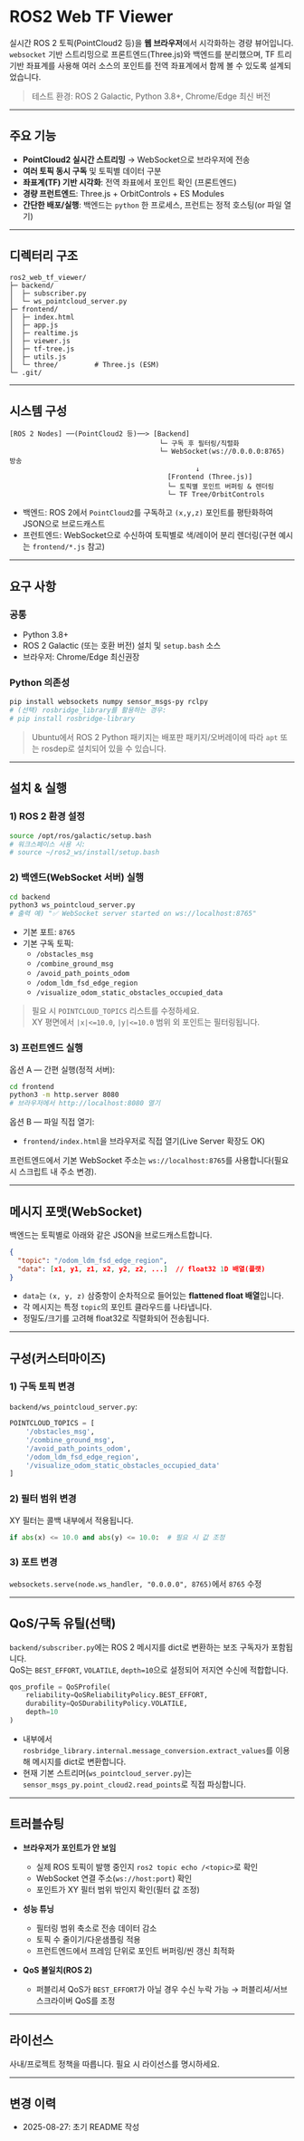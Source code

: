 # ROS2 Web TF Viewer

실시간 ROS 2 토픽(PointCloud2 등)을 **웹 브라우저**에서 시각화하는 경량 뷰어입니다.  
`websocket` 기반 스트리밍으로 프론트엔드(Three.js)와 백엔드를 분리했으며, TF 트리 기반 좌표계를 사용해 여러 소스의 포인트를 전역 좌표계에서 함께 볼 수 있도록 설계되었습니다.

> 테스트 환경: ROS 2 Galactic, Python 3.8+, Chrome/Edge 최신 버전

---

## 주요 기능

- **PointCloud2 실시간 스트리밍** → WebSocket으로 브라우저에 전송
- **여러 토픽 동시 구독** 및 토픽별 데이터 구분
- **좌표계(TF) 기반 시각화**: 전역 좌표에서 포인트 확인 (프론트엔드)
- **경량 프런트엔드**: Three.js + OrbitControls + ES Modules
- **간단한 배포/실행**: 백엔드는 `python` 한 프로세스, 프런트는 정적 호스팅(or 파일 열기)

---

## 디렉터리 구조

```
ros2_web_tf_viewer/
├─ backend/
│  ├─ subscriber.py
│  └─ ws_pointcloud_server.py
├─ frontend/
│  ├─ index.html
│  ├─ app.js
│  ├─ realtime.js
│  ├─ viewer.js
│  ├─ tf-tree.js
│  ├─ utils.js
│  └─ three/         # Three.js (ESM)
└─ .git/
```

---

## 시스템 구성

```
[ROS 2 Nodes] ──(PointCloud2 등)──> [Backend]
                                     └─ 구독 후 필터링/직렬화
                                     └─ WebSocket(ws://0.0.0.0:8765) 방송
                                              ↓
                                       [Frontend (Three.js)]
                                       └─ 토픽별 포인트 버퍼링 & 렌더링
                                       └─ TF Tree/OrbitControls
```

- 백엔드: ROS 2에서 `PointCloud2`를 구독하고 `(x,y,z)` 포인트를 평탄화하여 JSON으로 브로드캐스트
- 프런트엔드: WebSocket으로 수신하여 토픽별로 색/레이어 분리 렌더링(구현 예시는 `frontend/*.js` 참고)

---

## 요구 사항

### 공통
- Python 3.8+
- ROS 2 Galactic (또는 호환 버전) 설치 및 `setup.bash` 소스
- 브라우저: Chrome/Edge 최신권장

### Python 의존성
```bash
pip install websockets numpy sensor_msgs-py rclpy
# (선택) rosbridge_library를 활용하는 경우:
# pip install rosbridge-library
```

> Ubuntu에서 ROS 2 Python 패키지는 배포판 패키지/오버레이에 따라 `apt` 또는 rosdep로 설치되어 있을 수 있습니다.

---

## 설치 & 실행

### 1) ROS 2 환경 설정
```bash
source /opt/ros/galactic/setup.bash
# 워크스페이스 사용 시:
# source ~/ros2_ws/install/setup.bash
```

### 2) 백엔드(WebSocket 서버) 실행
```bash
cd backend
python3 ws_pointcloud_server.py
# 출력 예) "✅ WebSocket server started on ws://localhost:8765"
```

- 기본 포트: `8765`
- 기본 구독 토픽: 
  - `/obstacles_msg`
  - `/combine_ground_msg`
  - `/avoid_path_points_odom`
  - `/odom_ldm_fsd_edge_region`
  - `/visualize_odom_static_obstacles_occupied_data`

> 필요 시 `POINTCLOUD_TOPICS` 리스트를 수정하세요.  
> XY 평면에서 `|x|<=10.0`, `|y|<=10.0` 범위 외 포인트는 필터링됩니다.

### 3) 프런트엔드 실행
옵션 A — 간편 실행(정적 서버):
```bash
cd frontend
python3 -m http.server 8080
# 브라우저에서 http://localhost:8080 열기
```

옵션 B — 파일 직접 열기:
- `frontend/index.html`을 브라우저로 직접 열기(Live Server 확장도 OK)

프런트엔드에서 기본 WebSocket 주소는 `ws://localhost:8765`를 사용합니다(필요 시 스크립트 내 주소 변경).

---

## 메시지 포맷(WebSocket)

백엔드는 토픽별로 아래와 같은 JSON을 브로드캐스트합니다.

```json
{
  "topic": "/odom_ldm_fsd_edge_region",
  "data": [x1, y1, z1, x2, y2, z2, ...]  // float32 1D 배열(플랫)
}
```

- `data`는 `(x, y, z)` 삼중항이 순차적으로 들어있는 **flattened float 배열**입니다.
- 각 메시지는 특정 `topic`의 포인트 클라우드를 나타냅니다.
- 정밀도/크기를 고려해 float32로 직렬화되어 전송됩니다.

---

## 구성(커스터마이즈)

### 1) 구독 토픽 변경
`backend/ws_pointcloud_server.py`:
```python
POINTCLOUD_TOPICS = [
    '/obstacles_msg',
    '/combine_ground_msg',
    '/avoid_path_points_odom',
    '/odom_ldm_fsd_edge_region',
    '/visualize_odom_static_obstacles_occupied_data'
]
```

### 2) 필터 범위 변경
XY 필터는 콜백 내부에서 적용됩니다.
```python
if abs(x) <= 10.0 and abs(y) <= 10.0:  # 필요 시 값 조정
```

### 3) 포트 변경
`websockets.serve(node.ws_handler, "0.0.0.0", 8765)`에서 `8765` 수정

---

## QoS/구독 유틸(선택)

`backend/subscriber.py`에는 ROS 2 메시지를 dict로 변환하는 보조 구독자가 포함됩니다.  
QoS는 `BEST_EFFORT`, `VOLATILE`, `depth=10`으로 설정되어 저지연 수신에 적합합니다.

```python
qos_profile = QoSProfile(
    reliability=QoSReliabilityPolicy.BEST_EFFORT,
    durability=QoSDurabilityPolicy.VOLATILE,
    depth=10
)
```

- 내부에서 `rosbridge_library.internal.message_conversion.extract_values`를 이용해 메시지를 dict로 변환합니다.
- 현재 기본 스트리머(`ws_pointcloud_server.py`)는 `sensor_msgs_py.point_cloud2.read_points`로 직접 파싱합니다.

---

## 트러블슈팅

- **브라우저가 포인트가 안 보임**  
  - 실제 ROS 토픽이 발행 중인지 `ros2 topic echo /<topic>`로 확인
  - WebSocket 연결 주소(`ws://host:port`) 확인
  - 포인트가 XY 필터 범위 밖인지 확인(필터 값 조정)

- **성능 튜닝**  
  - 필터링 범위 축소로 전송 데이터 감소
  - 토픽 수 줄이기/다운샘플링 적용
  - 프런트엔드에서 프레임 단위로 포인트 버퍼링/씬 갱신 최적화

- **QoS 불일치(ROS 2)**  
  - 퍼블리셔 QoS가 `BEST_EFFORT`가 아닐 경우 수신 누락 가능 → 퍼블리셔/서브스크라이버 QoS를 조정

---

## 라이선스
사내/프로젝트 정책을 따릅니다. 필요 시 라이선스를 명시하세요.

---

## 변경 이력
- 2025-08-27: 초기 README 작성
